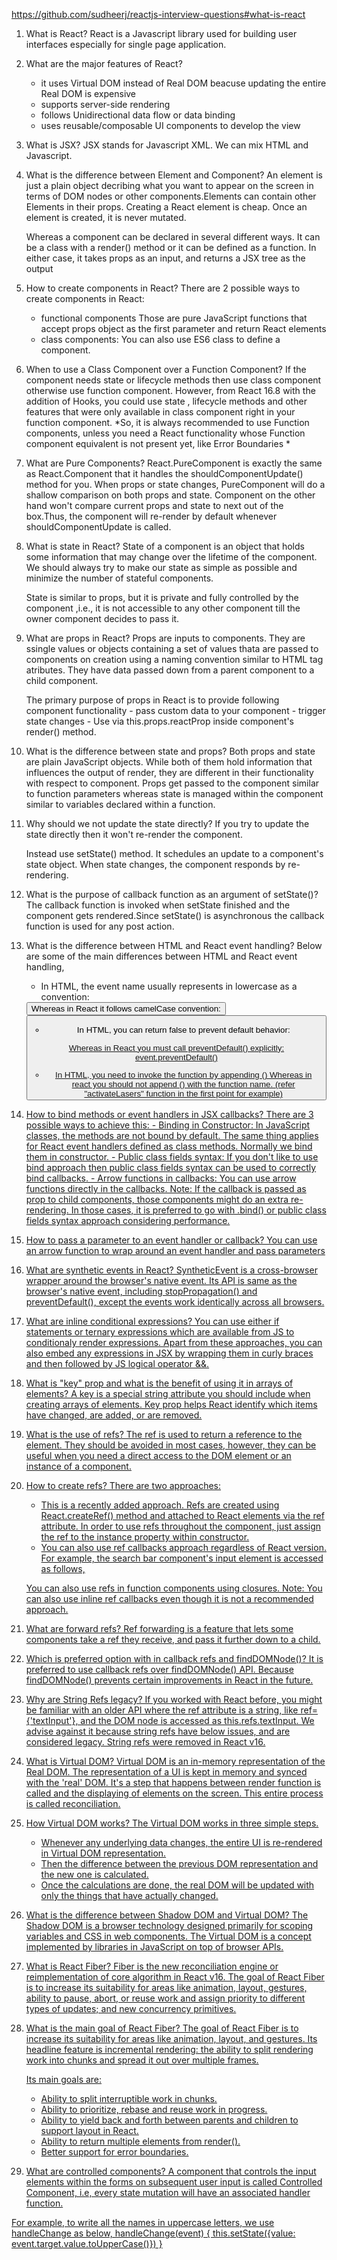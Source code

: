 https://github.com/sudheerj/reactjs-interview-questions#what-is-react
1. What is React?
React is a Javascript library used for building user interfaces especially for single page application.
2. What are the major features of React?
    - it uses Virtual DOM instead of Real DOM beacuse updating the entire Real DOM is expensive
    - supports server-side rendering
    - follows Unidirectional data flow or data binding
    - uses reusable/composable UI components to develop the view


3. What is JSX?
    JSX stands for Javascript XML. We can mix HTML and Javascript.

4. What is the difference between Element and Component?
    An element is just a plain object decribing what you want to appear on the screen in terms of DOM nodes or other components.Elements can contain other Elements in their props. Creating a React element is cheap. Once an element is created, it is never mutated.

    Whereas a component can be declared in several different ways. It can be a class with a render() method or it can be defined as a function. In either case, it takes props as an input, and returns a JSX tree as the output

5. How to create components in React?
There are 2 possible ways to create components in React:
    - functional components  Those are pure JavaScript functions that accept props object as the first parameter and return React elements
    - class components: You can also use ES6 class to define a component. 

6. When to use a Class Component over a Function Component?
If the component needs state or lifecycle methods then use class component otherwise use function component. However, from React 16.8 with the addition of Hooks, you could use state , lifecycle methods and other features that were only available in class component right in your function component. *So, it is always recommended to use Function components, unless you need a React functionality whose Function component equivalent is not present yet, like Error Boundaries *

7. What are Pure Components? 
React.PureComponent is exactly the same as React.Component that it handles the shouldComponentUpdate() method for you. When props or state changes, PureComponent
will do a shallow comparison on both props and state. Component on the other hand won't compare current props and state to next out of the box.Thus, the component will re-render by default whenever shouldComponentUpdate is called.

8. What is state in React?
    State of a component is an object that holds some information that may change over the lifetime of the component. We should always try to make our state as simple as possible and minimize the number of stateful components.

    State is similar to props, but it is private and fully controlled by the component ,i.e., it is not accessible to any other component till the owner component decides to pass it.

9. What are props in React? 
    Props are inputs to components. They are ssingle values or objects containing a set of values thata are passed to components on creation using a naming convention similar to HTML tag atributes. They have data passed down from a parent component to a child component.

    The primary purpose of props in React is to provide following component functionality
        - pass custom data to your component
        - trigger state changes
        - Use via this.props.reactProp inside component's render() method.

10. What is the difference between state and props?
Both props and state are plain JavaScript objects. While both of them hold information that influences the output of render, they are different in their functionality with respect to component. Props get passed to the component similar to function parameters whereas state is managed within the component similar to variables declared within a function.

11. Why should we not update the state directly?
    If you try to update the state directly then it won't re-render the component.

    Instead use setState() method. It schedules an update to a component's state object. When state changes, the component responds by re-rendering.

12. What is the purpose of callback function as an argument of setState()?
The callback function is invoked when setState finished and the component gets rendered.Since setState() is asynchronous the callback function is used for any post action.

13. What is the difference between HTML and React event handling?
    Below are some of the main differences between HTML and React event handling,

    - In HTML, the event name usually represents in lowercase as a convention:
    <button onclick='activateLasers()'>
    Whereas in React it follows camelCase convention: <button onClick={activateLasers}>

    - In HTML, you can return false to prevent default behavior:
    <a href='#' onclick='console.log("The link was clicked."); return false;' />

    Whereas in React you must call preventDefault() explicitly:
    event.preventDefault()

    - In HTML, you need to invoke the function by appending () Whereas in react you should not append () with the function name. (refer "activateLasers" function in the first point for example)

 14. How to bind methods or event handlers in JSX callbacks?
There are 3 possible ways to achieve this:
    - Binding in Constructor: In JavaScript classes, the methods are not bound by default. The same thing applies for React event handlers defined as class methods. Normally we bind them in constructor.
    - Public class fields syntax: If you don't like to use bind approach then public class fields syntax can be used to correctly bind callbacks.
    - Arrow functions in callbacks: You can use arrow functions directly in the callbacks.
    Note: If the callback is passed as prop to child components, those components might do an extra re-rendering. In those cases, it is preferred to go with .bind() or public class fields syntax approach considering performance.

15. How to pass a parameter to an event handler or callback?
    You can use an arrow function to wrap around an event handler and pass parameters

16. What are synthetic events in React?
    SyntheticEvent is a cross-browser wrapper around the browser's native event. Its API is same as the browser's native event, including stopPropagation() and preventDefault(), except the events work identically across all browsers.

17. What are inline conditional expressions?
    You can use either if statements or ternary expressions which are available from JS to conditionaly render expressions. Apart from these approaches, you can also embed any expressions in JSX by wrapping them in curly braces and then followed by JS logical operator &&.

18. What is "key" prop and what is the benefit of using it in arrays of elements?
    A key is a special string attribute you should include when creating arrays of elements. Key prop helps React identify which items have changed, are added, or are removed.

19. What is the use of refs?
    The ref is used to return a reference to the element. They should be avoided in most cases, however, they can be useful when you need a direct access to the DOM element or an instance of a component.

20. How to create refs?
    There are two approaches:
    -   This is a recently added approach. Refs are created using React.createRef() method and attached to React elements via the ref attribute. In order to use refs throughout the component, just assign the ref to the instance property within constructor.
    - You can also use ref callbacks approach regardless of React version. For example, the search bar component's input element is accessed as follows,

    You can also use refs in function components using closures. Note: You can also use inline ref callbacks even though it is not a recommended approach.

21. What are forward refs?
    Ref forwarding is a feature that lets some components take a ref they receive, and pass it further down to a child.

22. Which is preferred option with in callback refs and findDOMNode()?
    It is preferred to use callback refs over findDOMNode() API. Because findDOMNode() prevents certain improvements in React in the future.

23. Why are String Refs legacy?
    If you worked with React before, you might be familiar with an older API where the ref attribute is a string, like ref={'textInput'}, and the DOM node is accessed as this.refs.textInput. We advise against it because string refs have below issues, and are considered legacy. String refs were removed in React v16.

24. What is Virtual DOM?
    Virtual DOM is an in-memory representation of the Real DOM. The representation of a UI is kept in memory and synced with the 'real' DOM. It's a step that happens between render function is called and the displaying of elements on the screen. This entire process is called reconciliation.

25. How Virtual DOM works?
    The Virtual DOM works in three simple steps.
    - Whenever any underlying data changes, the entire UI is re-rendered in Virtual DOM representation.
    - Then the difference between the previous DOM representation and the new one is calculated.
    - Once the calculations are done, the real DOM will be updated with only the things that have actually changed.

26. What is the difference between Shadow DOM and Virtual DOM?
    The Shadow DOM is a browser technology designed primarily for scoping variables and CSS in web components. The Virtual DOM is a concept implemented by libraries in JavaScript on top of browser APIs.

27. What is React Fiber?
    Fiber is the new reconciliation engine or reimplementation of core algorithm in React v16. The goal of React Fiber is to increase its suitability for areas like animation, layout, gestures, ability to pause, abort, or reuse work and assign priority to different types of updates; and new concurrency primitives.

28. What is the main goal of React Fiber?
    The goal of React Fiber is to increase its suitability for areas like animation, layout, and gestures. Its headline feature is incremental rendering: the ability to split rendering work into chunks and spread it out over multiple frames.

    Its main goals are:

    - Ability to split interruptible work in chunks.
    - Ability to prioritize, rebase and reuse work in progress.
    - Ability to yield back and forth between parents and children to support layout in React.
    -  Ability to return multiple elements from render().
    -  Better support for error boundaries.

29. What are controlled components?
A component that controls the input elements within the forms on subsequent user input is called Controlled Component, i.e, every state mutation will have an associated handler function.

For example, to write all the names in uppercase letters, we use handleChange as below,
handleChange(event) {
  this.setState({value: event.target.value.toUpperCase()})
}